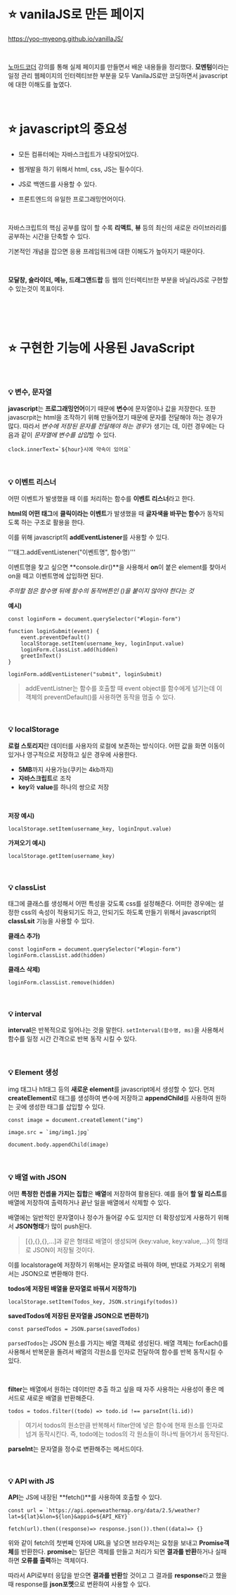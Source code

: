 # :star: vanilaJS로 만든 페이지

https://yoo-myeong.github.io/vanillaJS/

<br>

[노마드코더](https://nomadcoders.co/javascript-for-beginners) 강의를 통해 실제 페이지를 만들면서 배운 내용들을 정리했다. **모멘텀**이라는 일정 관리 웹페이지의 인터렉티브한 부분을 모두 VanilaJS로만 코딩하면서 javascript에 대한 이해도를 높였다.

<br>

# :star: javascript의 중요성

+ 모든 컴퓨터에는 자바스크립트가 내장되어있다.

+ 웹개발을 하기 위해서 html, css, JS는 필수이다.

+ JS로 백엔드를 사용할 수 있다.

+ 프론트엔드의 유일한 프로그래밍언어이다.

<br>

자바스크립트의 핵심 공부를 많이 할 수록 **리액트**, **뷰** 등의 최신의 새로운 라이브러리를 공부하는 시간을 단축할 수 있다.

기본적인 개념을 잡으면 응용 프레임워크에 대한 이해도가 높아지기 때문이다.

<br>

**모달창, 슬라이더, 메뉴, 드래그앤드랍** 등 웹의 인터렉티브한 부분을 바닐라JS로 구현할 수 있는것이 목표이다.

<br>

<br>

<br>

# :star: 구현한 기능에 사용된 JavaScript

<br>

### :bulb: 변수, 문자열

**javascript**는 **프로그래밍언어**이기 때문에 **변수**에 문자열이나 값을 저장한다.
또한 javascrpit는 html을 조작하기 위해 만들어졌기 때문에 문자를 전달해야 하는 경우가 많다. 따라서 *변수에 저장된 문자를 전달해야 하는 경우*가 생기는 데, 이런 경우에는 다음과 같이 *문자열에 변수를 삽입*할 수 있다.

```
clock.innerText=`${hour}시에 약속이 있어요`
```

<br>

### :bulb: 이벤트 리스너

어떤 이벤트가 발생했을 때 이를 처리하는 함수를 **이벤트 리스너**라고 한다.

**html의 어떤 태그**에 **클릭이라는 이벤트**가 발생했을 때 **글자색을 바꾸는 함수**가 동작되도록 하는 구조로 활용을 한다.

이를 위해 javascript의 **addEventListener**를 사용할 수 있다.

'''태그.addEventListener("이벤트명", 함수명)'''

이벤트명을 찾고 싶으면 **console.dir()**을 사용해서 **on**이 붙은 element를 찾아서 on을 떼고 이벤트명에 삽입하면 된다.

*주의할 점은 함수명 뒤에 함수의 동작버튼인 ()을 붙이지 않아야 한다는 것*

**예시)**

```
const loginForm = document.querySelector("#login-form")

function loginSubmit(event) {
    event.preventDefault()
    localStorage.setItem(username_key, loginInput.value)
    loginForm.classList.add(hidden)
    greetInText()
}

loginForm.addEventListener("submit", loginSubmit)
```

> addEventListner는 함수를 호출할 때 event object를 함수에게 넘기는데 이 객체의 preventDefault()를 사용하면 동작을 멈출 수 있다.

<br>

### :bulb: localStorage

**로컬 스토리지**란 데이터를 사용자의 로컬에 보존하는 방식이다.
어떤 값을 화면 이동이 있거나 영구적으로 저장하고 싶은 경우에 사용한다.

+ **5MB**까지 사용가능(쿠키는 4kb까지)
+ **자바스크립트**로 조작
+ **key**와 **value**를 하나의 쌍으로 저장

<br>

**저장 예시)**
```
localStorage.setItem(username_key, loginInput.value)
```

**가져오기 예시)**
```
localStorage.getItem(username_key)
```

<br>

### :bulb: classList

태그에 클래스를 생성해서 어떤 특성을 갖도록 css를 설정해준다. 어떠한 경우에는 설정한 css의 속성이 적용되기도 하고, 안되기도 하도록 만들기 위해서 javascript의 **classLsit** 기능을 사용할 수 있다.


**클래스 추가)**
```
const loginForm = document.querySelector("#login-form")
loginForm.classList.add(hidden)
```

**클래스 삭제)**
```
loginForm.classList.remove(hidden)
```

<br>

### :bulb: interval

**interval**은 반복적으로 일어나는 것을 말한다. 
```setInterval(함수명, ms)```을 사용해서 함수를 일정 시간 간격으로 반복 동작 시킬 수 있다.

<br>

### :bulb: Element 생성

img 태그나 h1태그 등의 **새로운 element**를 javascript에서 생성할 수 있다. 먼저 **createElement**로 태그를 생성하여 변수에 저장하고 **appendChild**를 사용하여 원하는 곳에 생성한 태그를 삽입할 수 있다.

```
const image = document.createElement("img")

image.src = `img/img1.jpg`

document.body.appendChild(image)
```

<br>

### :bulb: 배열 with JSON

어떤 **특정한 컨셉을 가지는 집합**은 **배열**에 저장하여 활용된다.
예를 들어 **할 일 리스트**를 배열에 저장하여 출력하거나 끝난 일을 배열에서 삭제할 수 있다.

배열에는 일반적인 문자열이나 정수가 들어갈 수도 있지만 더 확장성있게 사용하기 위해서 **JSON형태**가 많이 push된다.

> [{},{},{},...]과 같은 형태로 배열이 생성되며 {key:value, key:value,...}의 형태로 JSON이 저장될 것이다.

이를 localstorage에 저장하기 위해서는 문자열로 바꿔야 하며, 반대로 가져오기 위해서는 JSON으로 변환해야 한다.

**todos에 저장된 배열을 문자열로 바꿔서 저장하기)**
```
localStorage.setItem(Todos_key, JSON.stringify(todos))
```

**savedTodos에 저장된 문자열을 JSON으로 변환하기)**
```
const parsedTodos = JSON.parse(savedTodos)
```

```parsedTodos```는 JSON 원소를 가지는 배열 객체로 생성된다. 배열 객체는 forEach()를 사용해서 반복문을 돌려서 배열의 각원소를 인자로 전달하여 함수를 반복 동작시킬 수 있다.

<br>

**filter**는 배열에서 원하는 데이터만 추출 하고 싶을 때 자주 사용하는 사용성이 좋은 메서드로 새로운 배열을 반환해준다.

```
todos = todos.filter((todo) => todo.id !== parseInt(li.id))
```

> 여기서 todos의 원소만큼 반복해서 filter안에 넣은 함수에 현재 원소를 인자로 넘겨 동작시킨다. 즉, todo에는 todos의 각 원소들이 하나씩 들어가서 동작된다.

**parseInt**는 문자열을 정수로 변환해주는 메서드이다.

<br>

### :bulb: API with JS

**API**는 JS에 내장된 **fetch()**를 사용하여 호출할 수 있다.

```
const url = `https://api.openweathermap.org/data/2.5/weather?lat=${lat}&lon=${lon}&appid=${API_KEY}`

fetch(url).then((response)=> response.json()).then((data)=> {}
```

위와 같이 fetch의 첫번째 인자에 URL을 넣으면 브라우저는 요청을 보내고 **Promise객체**를 반환한다. 
**promise**는 일단은 객체를 만들고 처리가 되면 **결과를 반환**하거나 실패하면 **오류를 출력**하는 객체이다.

따라서 API로부터 응답을 받으면 **결과를 반환**할 것이고 그 결과를 **response**라고 했을 때 response를 **json포멧**으로 변환하여 사용할 수 있다.
